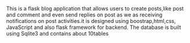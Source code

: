 This is a flask blog application that allows users to create posts,like post and comment and even send replies on post as we as receiving notifications on post activities.it is designed using boostrap,html,css, JavaScript and also flask framework for backend.
The database is built using Sqlite3 and contains about 10tables
